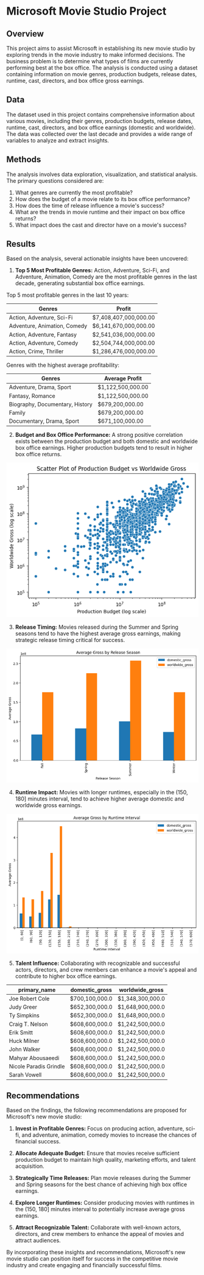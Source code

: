 # Microsoft Movie Studio Project

## Overview

This project aims to assist Microsoft in establishing its new movie studio by exploring trends in the movie industry to make informed decisions. The business problem is to determine what types of films are currently performing best at the box office. The analysis is conducted using a dataset containing information on movie genres, production budgets, release dates, runtime, cast, directors, and box office gross earnings.

## Data

The dataset used in this project contains comprehensive information about various movies, including their genres, production budgets, release dates, runtime, cast, directors, and box office earnings (domestic and worldwide). The data was collected over the last decade and provides a wide range of variables to analyze and extract insights.

## Methods

The analysis involves data exploration, visualization, and statistical analysis. The primary questions considered are:

1. What genres are currently the most profitable?
2. How does the budget of a movie relate to its box office performance?
3. How does the time of release influence a movie's success?
4. What are the trends in movie runtime and their impact on box office returns?
5. What impact does the cast and director have on a movie's success?

## Results

Based on the analysis, several actionable insights have been uncovered:

1. **Top 5 Most Profitable Genres:** Action, Adventure, Sci-Fi, and Adventure, Animation, Comedy are the most profitable genres in the last decade, generating substantial box office earnings.

Top 5 most profitable genres in the last 10 years:

| Genres                        | Profit               |
|-------------------------------|----------------------|
| Action, Adventure, Sci-Fi     | $7,408,407,000,000.00 |
| Adventure, Animation, Comedy  | $6,141,670,000,000.00 |
| Action, Adventure, Fantasy    | $2,541,036,000,000.00 |
| Action, Adventure, Comedy     | $2,504,744,000,000.00 |
| Action, Crime, Thriller       | $1,286,476,000,000.00 |

Genres with the highest average profitability:

| Genres                         | Average Profit      |
|--------------------------------|---------------------|
| Adventure, Drama, Sport        | $1,122,500,000.00   |
| Fantasy, Romance               | $1,122,500,000.00   |
| Biography, Documentary, History| $679,200,000.00     |
| Family                         | $679,200,000.00     |
| Documentary, Drama, Sport      | $671,100,000.00     |

2. **Budget and Box Office Performance:** A strong positive correlation exists between the production budget and both domestic and worldwide box office earnings. Higher production budgets tend to result in higher box office returns.

![Budget and Box Office Performance](plots/budget(2).png)

3. **Release Timing:** Movies released during the Summer and Spring seasons tend to have the highest average gross earnings, making strategic release timing critical for success.

![Release Timing](plots/seasons.png)

4. **Runtime Impact:** Movies with longer runtimes, especially in the (150, 180] minutes interval, tend to achieve higher average domestic and worldwide gross earnings.

![Runtime Impact](plots/runtime.png)

5. **Talent Influence:** Collaborating with recognizable and successful actors, directors, and crew members can enhance a movie's appeal and contribute to higher box office earnings.

| primary_name          | domestic_gross | worldwide_gross |
|-----------------------|----------------|-----------------|
| Joe Robert Cole       | $700,100,000.0 | $1,348,300,000.0 |
| Judy Greer            | $652,300,000.0 | $1,648,900,000.0 |
| Ty Simpkins           | $652,300,000.0 | $1,648,900,000.0 |
| Craig T. Nelson       | $608,600,000.0 | $1,242,500,000.0 |
| Erik Smitt            | $608,600,000.0 | $1,242,500,000.0 |
| Huck Milner           | $608,600,000.0 | $1,242,500,000.0 |
| John Walker           | $608,600,000.0 | $1,242,500,000.0 |
| Mahyar Abousaeedi     | $608,600,000.0 | $1,242,500,000.0 |
| Nicole Paradis Grindle| $608,600,000.0 | $1,242,500,000.0 |
| Sarah Vowell          | $608,600,000.0 | $1,242,500,000.0 |

## Recommendations

Based on the findings, the following recommendations are proposed for Microsoft's new movie studio:

1. **Invest in Profitable Genres:** Focus on producing action, adventure, sci-fi, and adventure, animation, comedy movies to increase the chances of financial success.

2. **Allocate Adequate Budget:** Ensure that movies receive sufficient production budget to maintain high quality, marketing efforts, and talent acquisition.

3. **Strategically Time Releases:** Plan movie releases during the Summer and Spring seasons for the best chance of achieving high box office earnings.

4. **Explore Longer Runtimes:** Consider producing movies with runtimes in the (150, 180] minutes interval to potentially increase average gross earnings.

5. **Attract Recognizable Talent:** Collaborate with well-known actors, directors, and crew members to enhance the appeal of movies and attract audiences.

By incorporating these insights and recommendations, Microsoft's new movie studio can position itself for success in the competitive movie industry and create engaging and financially successful films.